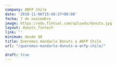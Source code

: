 ```yaml
---
company: ANFP Chile
date: '2018-11-06T15:48:37+00:00'
fecha: 7 de noviembre
image: https://edu.fintual.com/uploads/donuts.jpg
layout: donuts_fintech
link: ''
minimum: desde $0
title: Queremos mandarle Donuts a ANFP Chile
url: "/queremos-mandarle-donuts-a-anfp-chile/"

draft: true
---
```

